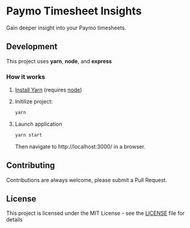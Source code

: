 # Paymo Timesheet Insights

Gain deeper insight into your Paymo timesheets.

## Development

This project uses **yarn**, **node**, and **express**

### How it works

1. [Install Yarn](https://yarnpkg.com/en/docs/install) (requires [node](https://nodejs.org/en/download/))
2. Initilize project:

    ```bash
    yarn
    ```

3. Launch application

    ```bash
    yarn start
    ```

    Then navigate to http://localhost:3000/ in a browser.

## Contributing
Contributions are always welcome, please submit a Pull Request.

## License
This project is licensed under the MIT License - see the [LICENSE](LICENSE) file for details
